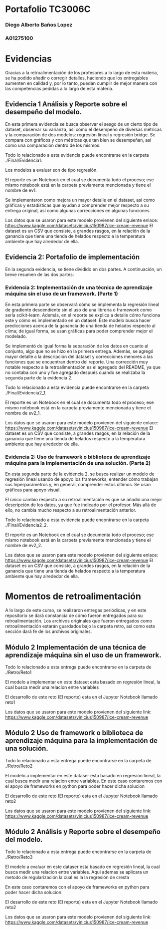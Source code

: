 # Portafolio TC3006C
### Diego Alberto Baños Lopez
### A01275100

# Evidencias

Gracias a la retroalimentación de los profesores a lo largo de esta materia, se ha podido añadir o corregir detalles, haciendo que los entregables aumenten en calidad y, por lo tanto, puedan cumplir de mejor manera con las competencias pedidas a lo largo de esta materia.

## Evidencia 1 Análisis y Reporte sobre el desempeño del modelo.

En esta primera evidencia se busca observar el sesgo de un cierto tipo de dataset, observar su varianza, así como el desempeño de diversas métricas y la comparación de dos modelos: regresión lineal y regresión bridge. Se compara con gráficos y con métricas qué tan bien se desempeñan, así como una comparación dentro de los mismos.

Todo lo relacionado a esta evidencia puede encontrarse en la carpeta ./Final/Evidencia1.

Los modelos a evaluar son de tipo regresión.

El reporte es un Notebook en el cual se documenta todo el proceso; ese mismo notebook está en la carpeta previamente mencionada y tiene el nombre de ev1.

Se implementaron como mejora un mayor detalle en el dataset, así como gráficas y estadísticas que ayudan a comprender mejor respecto a su entrega original, así como algunas correcciones en algunas funciones.

Los datos que se usaron para este modelo provienen del siguiente enlace:
https://www.kaggle.com/datasets/vinicius150987/ice-cream-revenue
El dataset es un CSV que consiste, a grandes rasgos, en la relación de la ganancia que tiene una tienda de helados respecto a la temperatura ambiente que hay alrededor de ella.

## Evidencia 2: Portafolio de implementación

En la segunda evidencia, se tiene dividido en dos partes. A continuación, un breve resumen de las dos partes:

### Evidencia 2: Implementación de una técnica de aprendizaje máquina sin el uso de un framework. (Parte 1)

En esta primera parte se observará cómo se implementa la regresión lineal de gradiente descendiente sin el uso de una librería o framework como sería scikit-learn. Además, en el reporte se explica a detalle cómo funciona este y cómo es implementado en un dataset. Este modelo busca hacer predicciones acerca de la ganancia de una tienda de helados respecto al clima; de igual forma, se usan gráficas para poder comprender mejor el modelado.

Se implementó de igual forma la separación de los datos en cuanto al conjunto, algo que no se hizo en la primera entrega. Además, se agregó mayor detalle a la descripción del dataset y correcciones menores a las funciones que se encuentran dentro del reporte. Una corrección muy notable respecto a la retroalimentación es el agregado del README, ya que no contaba con uno y fue agregado después cuando se realizaba la segunda parte de la evidencia 2.

Todo lo relacionado a esta evidencia puede encontrarse en la carpeta ./Final/Evidencia2_1.

El reporte es un Notebook en el cual se documenta todo el proceso; ese mismo notebook está en la carpeta previamente mencionada y tiene el nombre de ev2_1.

Los datos que se usaron para este modelo provienen del siguiente enlace:
https://www.kaggle.com/datasets/vinicius150987/ice-cream-revenue
El dataset es un CSV que consiste, a grandes rasgos, en la relación de la ganancia que tiene una tienda de helados respecto a la temperatura ambiente que hay alrededor de ella.

### Evidencia 2: Uso de framework o biblioteca de aprendizaje máquina para la implementación de una solución. (Parte 2)

En esta segunda parte de la evidencia 2, se busca realizar un modelo de regresión lineal usando de apoyo los frameworks, entender cómo trabajan sus hiperparámetros y, en general, comprender estos últimos. Se usan gráficas para apoyo visual.

El único cambio respecto a su retroalimentación es que se añadió una mejor descripción de los datos, ya que fue indicado por el profesor. Más allá de ello, no cambia mucho respecto a su retroalimentación anterior.

Todo lo relacionado a esta evidencia puede encontrarse en la carpeta ./Final/Evidencia2_2.

El reporte es un Notebook en el cual se documenta todo el proceso; ese mismo notebook está en la carpeta previamente mencionada y tiene el nombre de ev2_2.


Los datos que se usaron para este modelo provienen del siguiente enlace:
https://www.kaggle.com/datasets/vinicius150987/ice-cream-revenue
El dataset es un CSV que consiste, a grandes rasgos, en la relación de la ganancia que tiene una tienda de helados respecto a la temperatura ambiente que hay alrededor de ella.

# Momentos de retroalimentación
A lo largo de este curso, se realizaron entregas periódicas, y en este repositorio se dará constancia de cómo fueron entregados para su retroalimentación. Los archivos originales que fueron entregados como retroalimentación estarán guardados bajo la carpeta retro, así como esta sección dará fe de los archivos originales.
## Módulo 2 Implementación de una técnica de aprendizaje máquina sin el uso de un framework.

Todo lo relacionado a esta entrega puede encontrarse en la carpeta de ./Retro/Reto1

El modelo a implementar en este dataset esta basado en regresión lineal, la cual busca medir una relacion entre variables

El desarrollo de este reto (El reporte) esta en el Jupyter Notebook llamado reto1

Los datos que se usaron para este modelo provienen del siguiente link:
https://www.kaggle.com/datasets/vinicius150987/ice-cream-revenue

## Módulo 2 Uso de framework o biblioteca de aprendizaje máquina para la implementación de una solución. 

Todo lo relacionado a esta entrega puede encontrarse en la carpeta de ./Retro/Reto2

El modelo a implementar en este dataser esta basado en regresión lineal, la cual busca medir una relacion entre variables.
En este caso contaremos con el apoyo de frameworks en python para poder hacer dicha solucion

El desarrollo de este reto (El reporte) esta en el Jupyter Notebook llamado reto2

Los datos que se usaron para este modelo provienen del siguiente link:
https://www.kaggle.com/datasets/vinicius150987/ice-cream-revenue

## Módulo 2 Análisis y Reporte sobre el desempeño del modelo. 

Todo lo relacionado a esta entrega puede encontrarse en la carpeta de ./Retro/Reto3

El modelo a evaluar en este dataser esta basado en regresión lineal, la cual busca medir una relacion entre variables.
Aqui ademas se aplicara un metodo de regularización la cual es la la regresión de cresta

En este caso contaremos con el apoyo de frameworks en python para poder hacer dicha solucion

El desarrollo de este reto (El reporte) esta en el Jupyter Notebook llamado reto2

Los datos que se usaron para este modelo provienen del siguiente link:
https://www.kaggle.com/datasets/vinicius150987/ice-cream-revenue